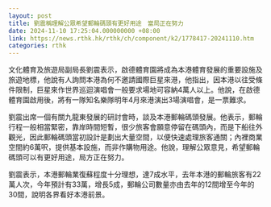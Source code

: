 ```yaml
---
layout: post
title: 劉震稱理解公眾希望郵輪碼頭有更好用途　當局正在努力
date: 2024-11-10 17:25:04.000000000 +08:00
link: https://news.rthk.hk/rthk/ch/component/k2/1778417-20241110.htm
categories: rthk
---
```


文化體育及旅遊局副局長劉震表示，啟德體育園將成為本港體育發展的重要設施及旅遊地標，他說有人詢問本港為何不邀請國際巨星來港，他指出，因本港以往受條件限制，巨星來作世界巡迴演唱會一般要求場地可容納4萬人以上。他說，在啟德體育園啟用後，將有一隊知名樂隊明年4月來港演出3場演唱會，是一票難求。

劉震出席一個有關九龍東發展的研討會時，談及本港郵輪碼頭發展。他表示，郵輪行程一般相當緊密，靠岸時間短暫，很少旅客會願意停留在碼頭內，而是下船往外觀光，因此郵輪碼頭當初設計是劃出大量空間，以便快速處理旅客通關；內裡商業空間約6萬呎，提供基本設施，而非作購物用途。他說，理解公眾意見，希望郵輪碼頭可以有更好用途，局方正在努力。

劉震表示，本港郵輪業復蘇程度十分理想，達7成水平，去年本港的郵輪旅客有22萬人次，今年預計有33萬，增長5成，郵輪公司數量亦由去年的12間增至今年的30間，說明各界看好本港前景。
